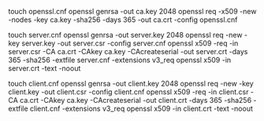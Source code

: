 touch openssl.cnf
openssl genrsa -out ca.key 2048
openssl req -x509 -new -nodes -key ca.key -sha256 -days 365 -out ca.crt -config openssl.cnf


touch server.cnf
openssl genrsa -out server.key 2048
openssl req -new -key server.key -out server.csr -config server.cnf
openssl x509 -req -in server.csr -CA ca.crt -CAkey ca.key -CAcreateserial -out server.crt -days 365 -sha256 -extfile server.cnf -extensions v3_req
openssl x509 -in server.crt -text -noout


touch client.cnf
openssl genrsa -out client.key 2048
openssl req -new -key client.key -out client.csr -config client.cnf
openssl x509 -req -in client.csr -CA ca.crt -CAkey ca.key -CAcreateserial -out client.crt -days 365 -sha256 -extfile client.cnf -extensions v3_req
openssl x509 -in client.crt -text -noout
